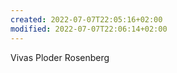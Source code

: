```yaml
---
created: 2022-07-07T22:05:16+02:00
modified: 2022-07-07T22:06:14+02:00
---
```


Vivas Ploder Rosenberg
